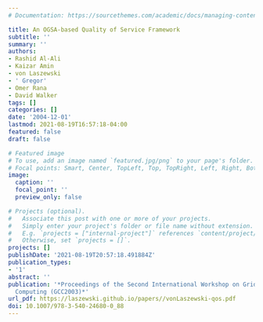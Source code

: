 ```yaml
---
# Documentation: https://sourcethemes.com/academic/docs/managing-content/

title: An OGSA-based Quality of Service Framework
subtitle: ''
summary: ''
authors:
- Rashid Al-Ali
- Kaizar Amin
- von Laszewski
- ' Gregor'
- Omer Rana
- David Walker
tags: []
categories: []
date: '2004-12-01'
lastmod: 2021-08-19T16:57:18-04:00
featured: false
draft: false

# Featured image
# To use, add an image named `featured.jpg/png` to your page's folder.
# Focal points: Smart, Center, TopLeft, Top, TopRight, Left, Right, BottomLeft, Bottom, BottomRight.
image:
  caption: ''
  focal_point: ''
  preview_only: false

# Projects (optional).
#   Associate this post with one or more of your projects.
#   Simply enter your project's folder or file name without extension.
#   E.g. `projects = ["internal-project"]` references `content/project/deep-learning/index.md`.
#   Otherwise, set `projects = []`.
projects: []
publishDate: '2021-08-19T20:57:18.491884Z'
publication_types:
- '1'
abstract: ''
publication: '*Proceedings of the Second International Workshop on Grid and Cooperative
  Computing (GCC2003)*'
url_pdf: https://laszewski.github.io/papers//vonLaszewski-qos.pdf
doi: 10.1007/978-3-540-24680-0_88
---
```

